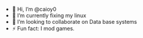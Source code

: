 - 👋 Hi, I’m @caioy0
- 🌱 I’m currently fixing my linux
- 💞️ I’m looking to collaborate on Data base systems
- ⚡ Fun fact: I mod games.
